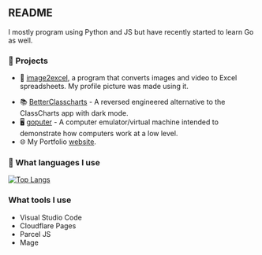 ## README

I mostly program using Python and JS but have recently started to learn Go as well.

### :construction: Projects

 - :pencil: [image2excel](https://github.com/sccreeper/image2excel), a program that converts images and video to Excel spreadsheets. My profile picture was made using it.

 <!-- - :robot: [pibot](https://github.com/sccreeper/pibot), software for the Raspberry PI which should make making basic robots easier. --->
 - :books: [BetterClasscharts](https://github.com/sccreeper/BetterClasscharts) - A reversed engineered alternative to the ClassCharts app with dark mode.
 - :desktop_computer: [goputer](https://github.com/sccreeper/goputer) - A computer emulator/virtual machine intended to demonstrate how computers work at a low level.
 - :globe_with_meridians: My Portfolio [website](https://www.oscarcp.net/).

 ### :scroll: What languages I use

 [![Top Langs](https://github-readme-stats.vercel.app/api/top-langs/?username=sccreeper)](https://github.com/anuraghazra/github-readme-stats)

 ### What tools I use

 - Visual Studio Code
 - Cloudflare Pages
 - Parcel JS
 - Mage
